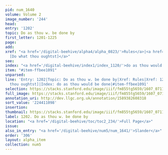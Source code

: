 ```yaml
---
pid: num_1640
volume: Volume 2
image_number: '244'
head:
entry: '1202'
topic: Do as thou w. be done by
first_letter: 1201-1225
page:
add:
xref: "<a href='/digital-beehive/alpha4/alpha_0823/'>Rules</a>|<a href='/digital-beehive/num5/num_1697/'>1232
  [Do what thou oughtst]</a>"
see:
index: "<a href='/digital-beehive/index1/index_1120/'>do as thou would be done</a>"
item: "#item-ffbee1091"
unparsed:
line: 'Entry: 1202|Topic: Do as thou w. be done by|Xref: Rules|Xref: 1232 [Do what
  thou oughtst]|Index: do as thou would be done|#item-ffbee1091'
selection: https://stacks.stanford.edu/image/iiif/fm855tg5659/1607_0711/837,1098,2964,694/full/0/default.jpg
full_image: https://stacks.stanford.edu/image/iiif/fm855tg5659/1607_0711/full/full/0/default.jpg
annotation_uri: http://dev.llgc.org.uk/annotation/1589382608318
sort_value: '224411098'
insertion:
thumbnail: https://stacks.stanford.edu/image/iiif/fm855tg5659/1607_0711/837,1098,600,180/250,/0/default.jpg
label: 1202. Do as thou w. be done by
location: "<a href='/digital-beehive/toc/toc2_234/'>Full Page</a>"
issue:
also_in_entry: "<a href='/digital-beehive/num5/num_1641/'>Slander</a>"
order: '306'
layout: alpha_item
collection: num5
---
```


